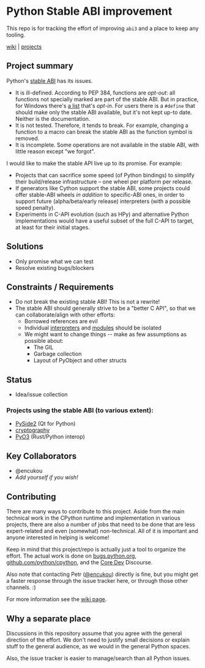 # Python Stable ABI improvement

This repo is for tracking the effort of improving `abi3` and a place to keep any tooling.

[wiki](https://github.com/encukou/abi3/wiki/) | [projects](https://github.com/encukou/abi3/projects)

## Project summary

Python's [stable ABI](https://www.python.org/dev/peps/pep-0384/) has its issues.

* It is ill-defined. According to PEP 384, functions are *opt-out*: all functions not specially marked are part of the stable ABI. But in practice, for Windows there's [a list] that's *opt-in*. For users there is a `#define` that should make only the stable ABI available, but it's not kept up-to date. Neither is the documentation.
* It is not tested. Therefore, it tends to break. For example, changing a function to a macro can break the stable ABI as the function symbol is removed.
* It is incomplete. Some operations are not available in the stable ABI, with little reason except "we forgot".

[a list]: https://github.com/python/cpython/blob/master/PC/python3dll.c

I would like to make the stable API live up to its promise. For example:

* Projects that can sacrifice some speed (of Python bindings) to simplify their build/release infrastructure – one wheel per platform per release.
* If generators like Cython support the stable ABI, some projects could offer stable-ABI wheels *in addition* to specific-ABI ones, in order to support future (alpha/beta/early release) interpreters (with a possible speed penalty).
* Experiments in C-API evolution (such as HPy) and alternative Python implementations would have a useful subset of the full C-API to target, at least for their initial stages.

## Solutions

* Only promise what we can test
* Resolve existing bugs/blockers

## Constraints / Requirements

* Do not break the existing stable ABI! This is not a rewrite!
* The stable ABI should generally strive to be a "better C API", so that we can collaborate/align with other efforts:
  * Borrowed references are evil
  * Individual [interpreters](https://github.com/ericsnowcurrently/multi-core-python) and [modules](https://www.python.org/dev/peps/pep-0630/) should be isolated
  * We might want to change things -- make as few assumptions as possible about:
    * The GIL
    * Garbage collection
    * Layout of PyObject and other structs

## Status

* Idea/issue collection

### Projects using the stable ABI (to various extent):

* [PySide2](https://pypi.org/project/PySide2/) (Qt for Python)
* [cryptography](https://pypi.org/project/cryptography)
* [PyO3](https://pyo3.rs/v0.10.1/) (Rust/Python interop)

## Key Collaborators

* @encukou
* *Add yourself if you wish!*

## Contributing

There are many ways to contribute to this project.
Aside from the main technical work in the CPython runtime and implementation in various projects, there are also a number of jobs that need to be done that are less expert-related and even (somewhat) non-technical.
All of it is important and anyone interested in helping is welcome!

Keep in mind that this project/repo is actually just a tool to organize the effort.
The actual work is done on [bugs.python.org](https://bugs.python.org/), [github.com/python/cpython](https://github.com/python/cpython/), and the [Core Dev](https://discuss.python.org/c/core-dev/23) Discourse.

Also note that contacting Petr ([@encukou](https://github.com/encukou)) directly is fine, but you might get a faster response through the issue tracker here, or through those other channels. :)

For more information see the [wiki page](https://github.com/ericsnowcurrently/multi-core-python/wiki/9-%22How-Can-I-Help%3F%22).

## Why a separate place

Discussions in this repository assume that you agree with the general direction of the effort.
We don't need to justify small decisions or explain stuff to the general audience, as we would in the general Python spaces.

Also, the issue tracker is easier to manage/search than all Python issues.
